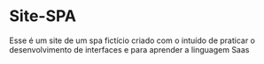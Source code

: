 # Site-SPA
Esse é um site de um spa fictício criado com o intuído de praticar o desenvolvimento de interfaces e para aprender a linguagem Saas 
